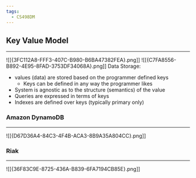 ```yaml
---
tags:
  - CS498DM
---
```




## Key Value Model
---
![[{3FC112A8-FFF3-407C-B980-B6BA47382FEA}.png]]
![[{C7FA8556-B892-4E95-8FAD-3753DF34068A}.png]]
Data Storage:
- values (data) are stored based on the programmer defined keys
	- Keys can be defined in any way the programmer likes
- System is agnostic as to the structure (semantics) of the value
- Queries are expressed in terms of keys
- Indexes are defined over keys (typically primary only)

### Amazon DynamoDB
---
![[{D67D36A4-84C3-4F4B-ACA3-8B9A35A804CC}.png]]
### Riak
---
![[{36F83C9E-8725-436A-B839-6FA7194CB85E}.png]]


